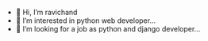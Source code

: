 - 👋 Hi, I’m ravichand
- 👀 I’m interested in python web developer...
- 💞️ I’m looking for a job as  python and django developer...


<!---
Dotapal/Dotapal is a ✨ special ✨ repository because its `README.md` (this file) appears on your GitHub profile.
You can click the Preview link to take a look at your changes.
--->
